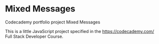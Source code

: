 # Mixed Messages

Codecademy portfolio project Mixed Messages

This is a little JavaScript project specified in the https://codecademy.com/ Full Stack Developer Course.

